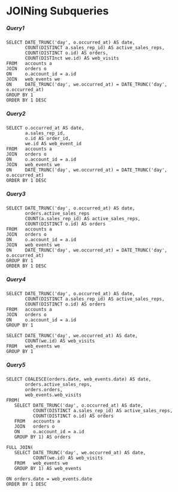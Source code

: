# JOINing Subqueries
##### Query1

    SELECT DATE_TRUNC('day', o.occurred_at) AS date,
           COUNT(DISTINCT a.sales_rep_id) AS active_sales_reps,
           COUNT(DISTINCT o.id) AS orders,
           COUNT(DISTInct we.id) AS web_visits
    FROM   accounts a
    JOIN   orders o
    ON     o.account_id = a.id
    JOIN   web_events we
    ON     DATE_TRUNC('day', we.occurred_at) = DATE_TRUNC('day', o.occurred_at)
    GROUP BY 1
    ORDER BY 1 DESC

##### Query2

    SELECT o.occurred_at AS date,
           a.sales_rep_id,
           o.id AS order_id,
           we.id AS web_event_id
    FROM   accounts a
    JOIN   orders o
    ON     o.account_id = a.id
    JOIN   web_events we
    ON     DATE_TRUNC('day', we.occurred_at) = DATE_TRUNC('day', o.occurred_at)
    ORDER BY 1 DESC

##### Query3

    SELECT DATE_TRUNC('day', o.occurred_at) AS date,
           orders.active_sales_reps
           COUNT(a.sales_rep_id) AS active_sales_reps,
           COUNT(DISTINCT o.id) AS orders
    FROM   accounts a
    JOIN   orders o
    ON     o.account_id = a.id
    JOIN   web_events we
    ON     DATE_TRUNC('day', we.occurred_at) = DATE_TRUNC('day', o.occurred_at)
    GROUP BY 1
    ORDER BY 1 DESC

##### Query4

    SELECT DATE_TRUNC('day', o.occurred_at) AS date,
           COUNT(DISTINCT a.sales_rep_id) AS active_sales_reps,
           COUNT(DISTINCT o.id) AS orders
    FROM   accounts a
    JOIN   orders o
    ON     o.account_id = a.id
    GROUP BY 1

    SELECT DATE_TRUNC('day', we.occurred_at) AS date,
           COUNT(we.id) AS web_visits
    FROM   web_events we
    GROUP BY 1

##### Query5

    SELECT COALESCE(orders.date, web_events.date) AS date,
           orders.active_sales_reps,
           orders.orders,
           web_events.web_visits
    FROM(  
       SELECT DATE_TRUNC('day', o.occurred_at) AS date,
              COUNT(DISTINCT a.sales_rep_id) AS active_sales_reps,
              COUNT(DISTINCT o.id) AS orders
       FROM   accounts a
       JOIN   orders o
       ON     o.account_id = a.id
       GROUP BY 1) AS orders

    FULL JOIN(
       SELECT DATE_TRUNC('day', we.occurred_at) AS date,
              COUNT(we.id) AS web_visits
       FROM   web_events we
       GROUP BY 1) AS web_events

    ON orders.date = web_events.date
    ORDER BY 1 DESC

